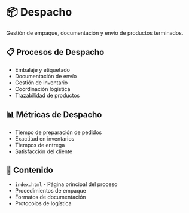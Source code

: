# 📦 Despacho

Gestión de empaque, documentación y envío de productos terminados.

## 📋 Procesos de Despacho

- Embalaje y etiquetado
- Documentación de envío
- Gestión de inventario
- Coordinación logística
- Trazabilidad de productos

## 📊 Métricas de Despacho

- Tiempo de preparación de pedidos
- Exactitud en inventarios
- Tiempos de entrega
- Satisfacción del cliente

## 📁 Contenido

- `index.html` - Página principal del proceso
- Procedimientos de empaque
- Formatos de documentación
- Protocolos de logística
